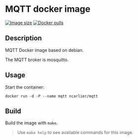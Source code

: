 # MQTT docker image

[![Image size](https://img.shields.io/imagelayers/image-size/ncarlier/mqtt/latest.svg)](https://hub.docker.com/r/ncarlier/mqtt/)
[![Docker pulls](https://img.shields.io/docker/pulls/ncarlier/mqtt.svg)](https://hub.docker.com/r/ncarlier/mqtt/)

## Description

MQTT Docker image based on debian.

The MQTT broker is mosquitto.

## Usage

Start the container:

```
docker run -d -P --name mqtt ncarlier/mqtt
```

## Build

Build the image with `make`.

> Use `make help` to see available commands for this image.
